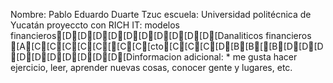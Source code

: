 Nombre: Pablo Eduardo Duarte Tzuc
escuela: Universidad politécnica de Yucatán
proyeccto con RICH IT: modelos financieros[D[D[D[D[D[D[D[D[D[D[Danaliticos financieros
[A[C[C[C[C[C[[C[C[cto[C[C[C[D[B[B[[B[D[D[D[D[D[D[D[D[D[D[Dinformacion adicional: * me gusta hacer ejercicio, leer, aprender nuevas cosas, conocer gente y lugares, etc.
